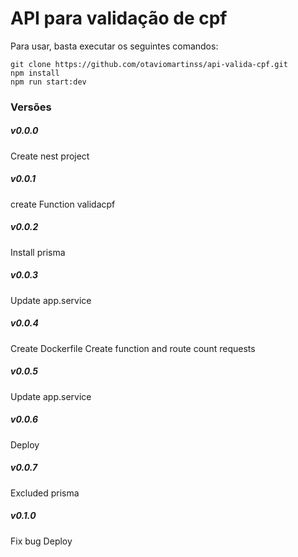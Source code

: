 # API para validação de cpf

Para usar, basta executar os seguintes comandos:

```
git clone https://github.com/otaviomartinss/api-valida-cpf.git
npm install
npm run start:dev
```

### Versões

##### v0.0.0
Create nest project

##### v0.0.1
create Function validacpf 

##### v0.0.2
Install prisma

##### v0.0.3
Update app.service

##### v0.0.4
Create Dockerfile
Create function and route count requests

##### v0.0.5
Update app.service

##### v0.0.6
Deploy

##### v0.0.7
Excluded prisma

##### v0.1.0
Fix bug
Deploy
